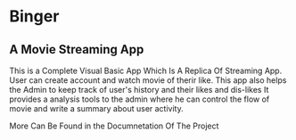 # Binger  
## A Movie Streaming App
This is a Complete Visual Basic App Which Is A Replica Of Streaming App.
User can create account and watch movie of therir like.
This app also helps the Admin to keep track of user's history and their likes and dis-likes
It provides a analysis tools to the admin where he can control the flow of movie and write a summary about user activity.


More Can Be Found in the Documnetation Of The Project

